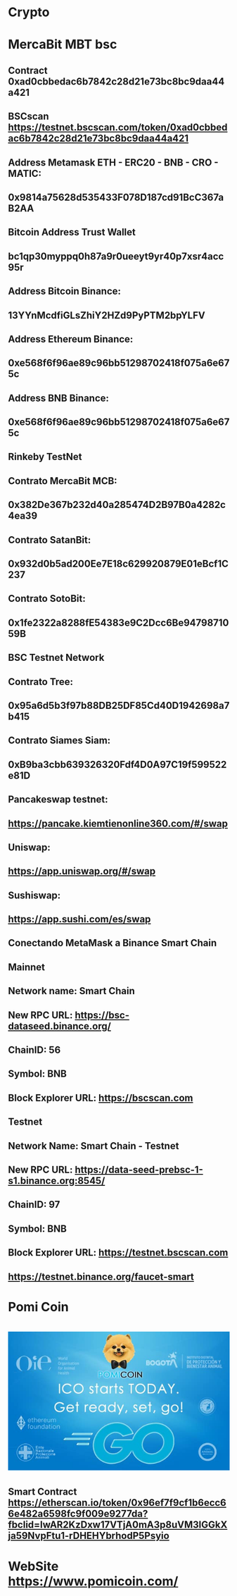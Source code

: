 # Crypto
# MercaBit MBT bsc
## Contract 0xad0cbbedac6b7842c28d21e73bc8bc9daa44a421
## BSCscan https://testnet.bscscan.com/token/0xad0cbbedac6b7842c28d21e73bc8bc9daa44a421
## Address Metamask  ETH - ERC20 - BNB - CRO - MATIC:
## 0x9814a75628d535433F078D187cd91BcC367aB2AA
## Bitcoin Address Trust Wallet
## bc1qp30myppq0h87a9r0ueeyt9yr40p7xsr4acc95r
## Address Bitcoin Binance:
## 13YYnMcdfiGLsZhiY2HZd9PyPTM2bpYLFV
## Address Ethereum Binance:
## 0xe568f6f96ae89c96bb51298702418f075a6e675c
## Address BNB Binance:
## 0xe568f6f96ae89c96bb51298702418f075a6e675c
## Rinkeby TestNet
## Contrato MercaBit MCB:
## 0x382De367b232d40a285474D2B97B0a4282c4ea39
## Contrato SatanBit:
## 0x932d0b5ad200Ee7E18c629920879E01eBcf1C237
## Contrato SotoBit:
## 0x1fe2322a8288fE54383e9C2Dcc6Be9479871059B
## BSC Testnet Network
## Contrato Tree:
## 0x95a6d5b3f97b88DB25DF85Cd40D1942698a7b415
## Contrato Siames Siam:
## 0xB9ba3cbb639326320Fdf4D0A97C19f599522e81D
## Pancakeswap testnet:
## https://pancake.kiemtienonline360.com/#/swap
## Uniswap:
## https://app.uniswap.org/#/swap
## Sushiswap:
## https://app.sushi.com/es/swap
## Conectando MetaMask a Binance Smart Chain
## Mainnet
## Network name: Smart Chain
## New RPC URL: https://bsc-dataseed.binance.org/
## ChainID: 56
## Symbol: BNB
## Block Explorer URL: https://bscscan.com
## Testnet
## Network Name: Smart Chain - Testnet
## New RPC URL: https://data-seed-prebsc-1-s1.binance.org:8545/
## ChainID: 97
## Symbol: BNB
## Block Explorer URL: https://testnet.bscscan.com
## https://testnet.binance.org/faucet-smart
# Pomi Coin
# ![](https://github.com/scharss/Crypto/blob/main/Pomicoin/265847675_457321069093326_602763500912530902_n.jpg)
## Smart Contract https://etherscan.io/token/0x96ef7f9cf1b6ecc66e482a6598fc9f009e9277da?fbclid=IwAR2KzDxw17VTjA0mA3p8uVM3lGGkXja59NvpFtu1-rDHEHYbrhodP5Psyio
# WebSite https://www.pomicoin.com/
